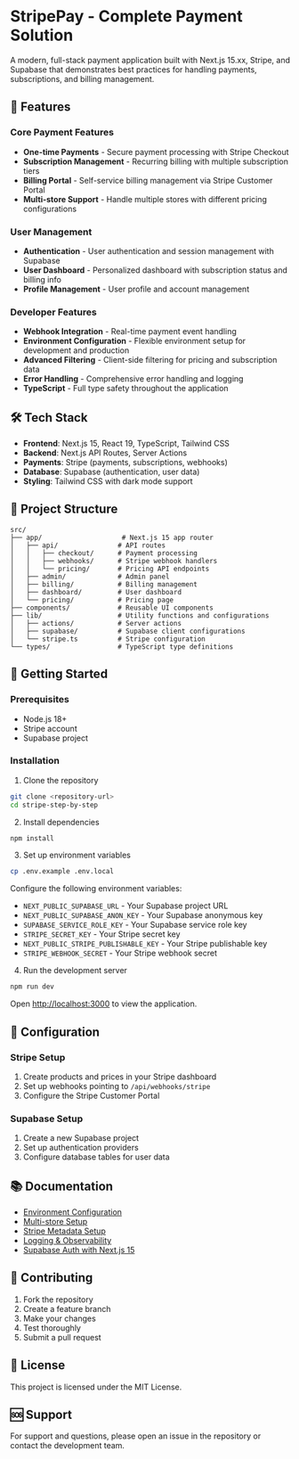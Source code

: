 # StripePay - Complete Payment Solution

A modern, full-stack payment application built with Next.js 15.xx, Stripe, and Supabase that demonstrates best practices for handling payments, subscriptions, and billing management.

## 🚀 Features

### Core Payment Features

- **One-time Payments** - Secure payment processing with Stripe Checkout
- **Subscription Management** - Recurring billing with multiple subscription tiers
- **Billing Portal** - Self-service billing management via Stripe Customer Portal
- **Multi-store Support** - Handle multiple stores with different pricing configurations

### User Management

- **Authentication** - User authentication and session management with Supabase
- **User Dashboard** - Personalized dashboard with subscription status and billing info
- **Profile Management** - User profile and account management

### Developer Features

- **Webhook Integration** - Real-time payment event handling
- **Environment Configuration** - Flexible environment setup for development and production
- **Advanced Filtering** - Client-side filtering for pricing and subscription data
- **Error Handling** - Comprehensive error handling and logging
- **TypeScript** - Full type safety throughout the application

## 🛠 Tech Stack

- **Frontend**: Next.js 15, React 19, TypeScript, Tailwind CSS
- **Backend**: Next.js API Routes, Server Actions
- **Payments**: Stripe (payments, subscriptions, webhooks)
- **Database**: Supabase (authentication, user data)
- **Styling**: Tailwind CSS with dark mode support

## 📁 Project Structure

```
src/
├── app/                    # Next.js 15 app router
│   ├── api/               # API routes
│   │   ├── checkout/      # Payment processing
│   │   ├── webhooks/      # Stripe webhook handlers
│   │   └── pricing/       # Pricing API endpoints
│   ├── admin/             # Admin panel
│   ├── billing/           # Billing management
│   ├── dashboard/         # User dashboard
│   └── pricing/           # Pricing page
├── components/            # Reusable UI components
├── lib/                   # Utility functions and configurations
│   ├── actions/           # Server actions
│   ├── supabase/          # Supabase client configurations
│   └── stripe.ts          # Stripe configuration
└── types/                 # TypeScript type definitions
```

## 🚀 Getting Started

### Prerequisites

- Node.js 18+
- Stripe account
- Supabase project

### Installation

1. Clone the repository

```bash
git clone <repository-url>
cd stripe-step-by-step
```

2. Install dependencies

```bash
npm install
```

3. Set up environment variables

```bash
cp .env.example .env.local
```

Configure the following environment variables:

- `NEXT_PUBLIC_SUPABASE_URL` - Your Supabase project URL
- `NEXT_PUBLIC_SUPABASE_ANON_KEY` - Your Supabase anonymous key
- `SUPABASE_SERVICE_ROLE_KEY` - Your Supabase service role key
- `STRIPE_SECRET_KEY` - Your Stripe secret key
- `NEXT_PUBLIC_STRIPE_PUBLISHABLE_KEY` - Your Stripe publishable key
- `STRIPE_WEBHOOK_SECRET` - Your Stripe webhook secret

4. Run the development server

```bash
npm run dev
```

Open [http://localhost:3000](http://localhost:3000) to view the application.

## 🔧 Configuration

### Stripe Setup

1. Create products and prices in your Stripe dashboard
2. Set up webhooks pointing to `/api/webhooks/stripe`
3. Configure the Stripe Customer Portal

### Supabase Setup

1. Create a new Supabase project
2. Set up authentication providers
3. Configure database tables for user data

## 📚 Documentation

- [Environment Configuration](docs/environment-configuration.md)
- [Multi-store Setup](docs/multi-store-setup.md)
- [Stripe Metadata Setup](docs/stripe-metadata-setup.md)
- [Logging & Observability](docs/logging-observability.md)
- [Supabase Auth with Next.js 15](docs/supabase-auth-nextjs15-guide.md)

## 🤝 Contributing

1. Fork the repository
2. Create a feature branch
3. Make your changes
4. Test thoroughly
5. Submit a pull request

## 📄 License

This project is licensed under the MIT License.

## 🆘 Support

For support and questions, please open an issue in the repository or contact the development team.
